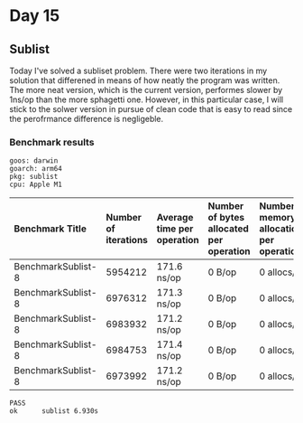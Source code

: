 # Day 15

## Sublist

Today I've solved a subliset problem. There were two iterations in my solution that
differened in means of how neatly the program was written. The more neat version,
which is the current version, performes slower by 1ns/op than the more sphagetti
one. However, in this particular case, I will stick to the solwer version in pursue
of clean code that is easy to read since the perofrmance difference is negligeble.

### Benchmark results

```shell
goos: darwin
goarch: arm64
pkg: sublist
cpu: Apple M1
```

|Benchmark Title|Number of iterations|Average time per operation|Number of bytes allocated per operation|Number of memory allocations per operation
|:---|:---|:---|:---|:---
|BenchmarkSublist-8       |5954212               |171.6 ns/op             |0 B/op          |0 allocs/op
|BenchmarkSublist-8       |6976312               |171.3 ns/op             |0 B/op          |0 allocs/op
|BenchmarkSublist-8       |6983932               |171.2 ns/op             |0 B/op          |0 allocs/op
|BenchmarkSublist-8       |6984753               |171.4 ns/op             |0 B/op          |0 allocs/op
|BenchmarkSublist-8       |6973992               |171.2 ns/op             |0 B/op          |0 allocs/op

```shell
PASS
ok      sublist 6.930s
```
